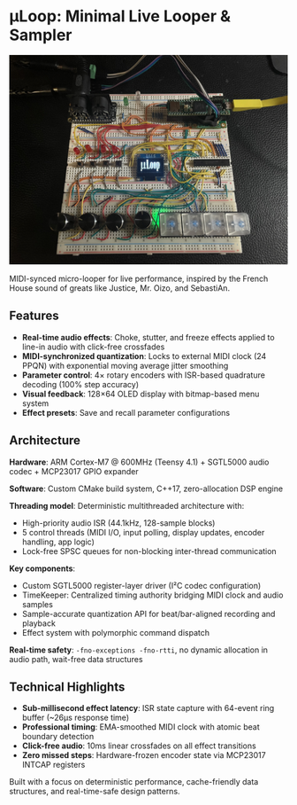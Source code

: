 # μLoop: Minimal Live Looper & Sampler

![MicroLoop Hardware](images/microloop.jpg)

MIDI-synced micro-looper for live performance, inspired by the French House sound of greats like Justice, Mr. Oizo, and SebastiAn.

## Features

- **Real-time audio effects**: Choke, stutter, and freeze effects applied to line-in audio with click-free crossfades
- **MIDI-synchronized quantization**: Locks to external MIDI clock (24 PPQN) with exponential moving average jitter smoothing
- **Parameter control**: 4× rotary encoders with ISR-based quadrature decoding (100% step accuracy)
- **Visual feedback**: 128×64 OLED display with bitmap-based menu system
- **Effect presets**: Save and recall parameter configurations

## Architecture

**Hardware**: ARM Cortex-M7 @ 600MHz (Teensy 4.1) + SGTL5000 audio codec + MCP23017 GPIO expander

**Software**: Custom CMake build system, C++17, zero-allocation DSP engine

**Threading model**: Deterministic multithreaded architecture with:
- High-priority audio ISR (44.1kHz, 128-sample blocks)
- 5 control threads (MIDI I/O, input polling, display updates, encoder handling, app logic)
- Lock-free SPSC queues for non-blocking inter-thread communication

**Key components**:
- Custom SGTL5000 register-layer driver (I²C codec configuration)
- TimeKeeper: Centralized timing authority bridging MIDI clock and audio samples
- Sample-accurate quantization API for beat/bar-aligned recording and playback
- Effect system with polymorphic command dispatch

**Real-time safety**: `-fno-exceptions -fno-rtti`, no dynamic allocation in audio path, wait-free data structures

## Technical Highlights

- **Sub-millisecond effect latency**: ISR state capture with 64-event ring buffer (~26µs response time)
- **Professional timing**: EMA-smoothed MIDI clock with atomic beat boundary detection
- **Click-free audio**: 10ms linear crossfades on all effect transitions
- **Zero missed steps**: Hardware-frozen encoder state via MCP23017 INTCAP registers

Built with a focus on deterministic performance, cache-friendly data structures, and real-time-safe design patterns.
